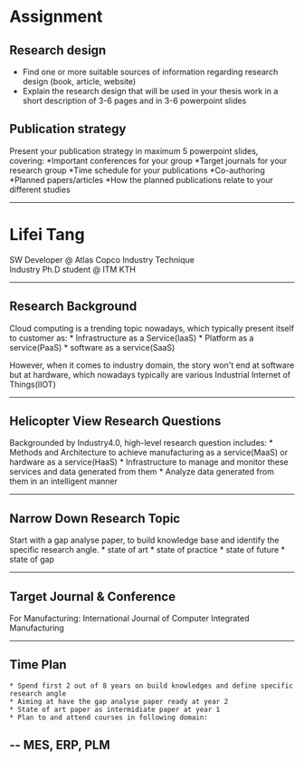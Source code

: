 # Assignment
## Research design 
- Find one or more suitable sources of information regarding research design (book, article, website)
- Explain the research design that will be used in your thesis work in a short description of 3-6 pages and in 3-6 powerpoint slides


## Publication strategy
Present your publication strategy in maximum 5 powerpoint slides, covering:
*Important conferences for your group
*Target journals for your research group
*Time schedule for your publications
*Co-authoring
*Planned papers/articles
*How the planned publications relate to your different studies

---

# Lifei Tang  
SW Developer @ Atlas Copco Industry Technique  
Industry Ph.D student @ ITM KTH

---

## Research Background

Cloud computing is a trending topic nowadays, which typically present itself to customer as:
    * Infrastructure as a Service(IaaS)
    * Platform as a service(PaaS)
    * software as a service(SaaS) 

However, when it comes to industry domain, the story won't end at software but at hardware, which nowadays typically are various Industrial Internet of Things(IIOT)

---

## Helicopter View Research Questions
Backgrounded by Industry4.0, high-level research question includes: 
    * Methods and Architecture to achieve manufacturing as a service(MaaS) or hardware as a service(HaaS)
    * Infrastructure to manage and monitor these services and data generated from them 
    * Analyze data generated from them in an intelligent manner

---

## Narrow Down Research Topic 
Start with a gap analyse paper, to build knowledge base and identify the specific research angle. 
    * state of art
    * state of practice
    * state of future
    * state of gap

---

## Target Journal & Conference
For Manufacturing: 
International Journal of Computer Integrated Manufacturing

---

## Time Plan
    * Spend first 2 out of 8 years on build knowledges and define specific research angle
    * Aiming at have the gap analyse paper ready at year 2
    * State of art paper as intermidiate paper at year 1
    * Plan to and attend courses in following domain: 
-- MES, ERP, PLM
--
